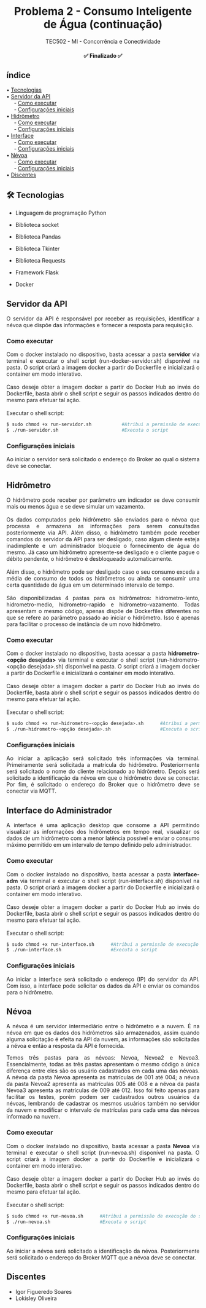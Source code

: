 <h1  align="center">Problema 2 - Consumo Inteligente de Água (continuação)</h1>

<p  align="center">
TEC502 - MI - Concorrência e Conectividade
</p>

<h4  id="status"  align="center"> ✅ Finalizado ✅ </h4>

## índice

<p  align="left">
• <a  href="#tec">Tecnologias</a> <br>
• <a  href="#api">Servidor da API</a> <br>
&nbsp;&nbsp;&nbsp;&nbsp;&nbsp;- <a  href="#apiexe"> Como executar</a> <br>
&nbsp;&nbsp;&nbsp;&nbsp;&nbsp;- <a  href="#configservidor"> Configurações iniciais</a> <br>
• <a  href="#hidrometro">Hidrômetro</a> <br>
&nbsp;&nbsp;&nbsp;&nbsp;&nbsp;- <a  href="#exehidro"> Como executar</a> <br>
&nbsp;&nbsp;&nbsp;&nbsp;&nbsp;- <a  href="#confighidro"> Configurações iniciais</a> <br>
• <a  href="#interface">Interface</a> <br>
&nbsp;&nbsp;&nbsp;&nbsp;&nbsp;- <a  href="#exeinterface">  Como executar</a> <br>
&nbsp;&nbsp;&nbsp;&nbsp;&nbsp;- <a  href="#configinterface"> Configurações iniciais</a> <br>
• <a  href="#nevoa">Névoa</a> <br>
&nbsp;&nbsp;&nbsp;&nbsp;&nbsp;- <a  href="#exenevoa"> Como executar</a> <br>
&nbsp;&nbsp;&nbsp;&nbsp;&nbsp;- <a  href="#confignevoa"> Configurações iniciais</a> <br>
• <a  href="#discente">Discentes</a> <br>
</p>

<h2  id="tec" >🛠 Tecnologias </h2>

- Linguagem de programação Python

- Biblioteca socket

- Biblioteca Pandas

- Biblioteca Tkinter

- Biblioteca Requests

- Framework Flask

- Docker

<h2  id="api">Servidor da API</h2>

<p  align="justify">
O servidor da API é responsável por receber as requisições, identificar a névoa que dispõe das informações e fornecer a resposta para requisição.
<br>
</p>

<h3  id="apiexe">Como executar</h3>

<p  align="justify">
Com o docker instalado no dispositivo, basta acessar a pasta <strong>servidor</strong> via terminal e executar o shell script (run-docker-servidor.sh) disponível na pasta. O script criará a imagem docker a partir do Dockerfile e inicializará o container em modo interativo.
<br>
<br>
Caso deseje obter a imagem docker a partir do Docker Hub ao invés do Dockerfile, basta abrir o shell script e seguir os passos indicados dentro do mesmo para efetuar tal ação. 
<br>
<br>
Executar o shell script:
</p>

```bash
$ sudo chmod +x run-servidor.sh           #Atribui a permissão de execução do script
$ ./run-servidor.sh                       #Executa o script
```

<h3 id="configservidor">Configurações iniciais</h3>
<p  align="justify">
Ao iniciar o servidor será solicitado o endereço do Broker ao qual o sistema deve se conectar.
</p>
<h2  id="hidrometro">Hidrômetro</h2>

<p  align="justify">
O hidrômetro pode receber por parâmetro um indicador se deve consumir mais ou menos água e se deve simular um vazamento.
<br>
<br>
Os dados computados pelo hidrômetro são enviados para o névoa que processa e armazena as informações para serem consultadas posteriormente via API. Além disso, o hidrômetro também pode receber comandos do servidor da API para ser desligado, caso algum cliente esteja inadimplente e um administrador bloqueie o fornecimento de água do mesmo. Já caso um hidrômetro apresente-se desligado e o cliente pague o débito pendente, o hidrômetro é desbloqueado automaticamente. <br>
<br>
Além disso, o hidrômetro pode ser desligado caso o seu consumo exceda a média de consumo de todos os hidrômetros ou ainda se consumir uma certa quantidade de água em um determinado intervalo de tempo.
<br>
<br>
São disponibilizadas 4 pastas para os hidrômetros: hidrometro-lento, hidrometro-medio, hidrometro-rapido e hidrometro-vazamento. Todas apresentam o mesmo código, apenas dispõe de Dockerfiles diferentes no que se refere ao parâmetro passado ao iniciar o hidrômetro. Isso é apenas para facilitar o processo de instância de um novo hidrômetro.
</p>

<h3  id="exehidro">Como executar</h3>

<p  align="justify">
Com o docker instalado no dispositivo, basta acessar a pasta <strong>hidrometro-&lt;opção desejada&gt;</strong> via terminal e executar o shell script (run-hidrometro-&lt;opção desejada&gt;.sh) disponível na pasta. O script criará a imagem docker a partir do Dockerfile e inicializará o container em modo interativo.
<br>
<br>
Caso deseje obter a imagem docker a partir do Docker Hub ao invés do Dockerfile, basta abrir o shell script e seguir os passos indicados dentro do mesmo para efetuar tal ação. 
<br>
<br>
Executar o shell script:
</p>

```bash
$ sudo chmod +x run-hidrometro-<opção desejada>.sh      #Atribui a permissão de execução do script
$ ./run-hidrometro-<opção desejada>.sh                  #Executa o script
```
<h3 id="confighidro">Configurações iniciais</h3>
<p  align="justify">
Ao iniciar a aplicação será solicitado três informações via terminal. Primeiramente será solicitada a matrícula do hidrômetro. Posteriormente será solicitado o nome do cliente relacionado ao hidrômetro. Depois será solicitado a identificação da névoa em que o hidrômetro deve se conectar. Por fim, é solicitado o endereço do Broker que o hidrômetro deve se conectar via MQTT.
</p>

<h2  id="interface">Interface do Administrador</h2>

<p  align="justify">
A interface é uma aplicação desktop que consome a API permitindo visualizar as informações dos hidrômetros em tempo real, visualizar os dados de um hidrômetro com a menor latência possível e enviar o consumo máximo permitido em um intervalo de tempo definido pelo administrador.
</p>

<h3  id="exeinterface">Como executar</h3>

<p  align="justify">
Com o docker instalado no dispositivo, basta acessar a pasta <strong>interface-adm</strong> via terminal e executar o shell script (run-interface.sh) disponível na pasta. O script criará a imagem docker a partir do Dockerfile e inicializará o container em modo interativo.
<br>
<br>
Caso deseje obter a imagem docker a partir do Docker Hub ao invés do Dockerfile, basta abrir o shell script e seguir os passos indicados dentro do mesmo para efetuar tal ação. 
<br>
<br>
Executar o shell script:
</p>

```bash
$ sudo chmod +x run-interface.sh      #Atribui a permissão de execução do script
$ ./run-interface.sh                  #Executa o script
```
<h3 id="configinterface">Configurações iniciais</h3>
<p  align="justify">
Ao iniciar a interface será solicitado o endereço (IP) do servidor da API. Com isso, a interface pode solicitar os dados da API e enviar os comandos para o hidrômetro.
</p>

<h2  id="nevoa">Névoa</h2>
<p  align="justify">
A névoa é um servidor intermediário entre o hidrômetro e a nuvem. É na névoa em que os dados dos hidrômetros são armazenados, assim quando alguma solicitação é efeita na API da nuvem, as informações são solicitadas a névoa e então a resposta da API é fornecida.
</p>

<p align="justify">
Temos três pastas para as névoas: Nevoa, Nevoa2 e Nevoa3. Essencialmente, todas as três pastas apresentam o mesmo código a única diferença entre eles são os usuário cadastrados em cada uma das névoas. A névoa da pasta Nevoa apresenta as matrículas de 001 até 004; a névoa da pasta Nevoa2 apresenta as matrículas 005 até 008 e a névoa da pasta Nevoa3 apresenta as matrículas de 009 até 012. Isso foi feito apenas para facilitar os testes, porém podem ser cadastrados outros usuários da névoas, lembrando de cadastrar os mesmos usuários também no servidor da nuvem e modificar o intervalo de matrículas para cada uma das névoas informado na nuvem.
</p>

<h3  id="exenevoa">Como executar</h3>
<p  align="justify">
Com o docker instalado no dispositivo, basta acessar a pasta <strong>Nevoa</strong> via terminal e executar o shell script (run-nevoa.sh) disponível na pasta. O script criará a imagem docker a partir do Dockerfile e inicializará o container em modo interativo.
<br>
<br>
Caso deseje obter a imagem docker a partir do Docker Hub ao invés do Dockerfile, basta abrir o shell script e seguir os passos indicados dentro do mesmo para efetuar tal ação.
<br>
<br>
Executar o shell script:
</p>

```bash
$ sudo chmod +x run-nevoa.sh      #Atribui a permissão de execução do script
$ ./run-nevoa.sh                  #Executa o script
```
<h3 id="confignevoa">Configurações iniciais</h3>
<p  align="justify">
Ao iniciar a névoa será solicitado a identificação da névoa. Posteriormente será solicitado o endereço do Broker MQTT que a névoa deve se conectar.
</p>

<h2 id="discente">Discentes</h2>

- Igor Figueredo Soares
- Lokisley Oliveira
